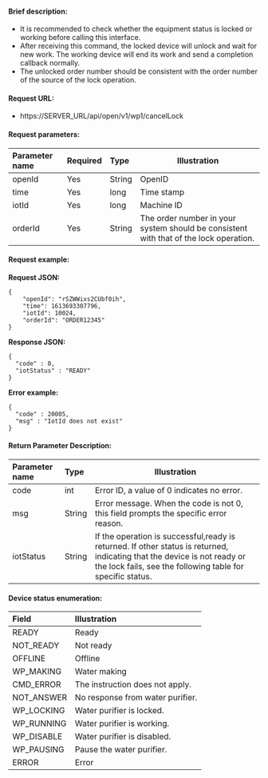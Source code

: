 #### Brief description:

- It is recommended to check whether the equipment status is locked or working before calling this interface.
- After receiving this command, the locked device will unlock and wait for new work. The working device will end its work and send a completion callback normally.
- The unlocked order number should be consistent with the order number of the source of the lock operation.


#### Request URL:

- https://SERVER_URL/api/open/v1/wp1/cancelLock

#### Request parameters:

|Parameter name|Required|Type|Illustration|
|:----    |:---|:----- |-----   |
|openId |Yes  |String |OpenID   |
|time|Yes  |long |Time stamp   |
|iotId |Yes  |long | Machine ID    |
|orderId |Yes  |String | The order number in your system should be consistent with that of the lock operation.    |

#### Request example:

**Request JSON:**

```
{
	"openId": "rSZWWixs2CUbf0ih",
	"time": 1613693307796,
	"iotId": 10024,
	"orderId": "ORDER12345"
}
```

**Response JSON:**

```
{
  "code" : 0,
  "iotStatus" : "READY"
}
```

**Error example:**

```
{
  "code" : 20005,
  "msg" : "IotId does not exist"
}
```

#### Return Parameter Description:

|Parameter name|Type|Illustration|
|:-----  |:-----|-----                           |
|code |int   |Error ID, a value of 0 indicates no error.  |
|msg |String   |Error message. When the code is not 0, this field prompts the specific error reason.|
|iotStatus |String   |If the operation is successful,ready is returned. If other status is returned, indicating that the device is not ready or the lock fails, see the following table for specific status.|


#### Device status enumeration:

|Field|Illustration|
|:-----  |:-----      |
|READY    |Ready|
|NOT_READY    |Not ready|
|OFFLINE    |Offline|
|WP_MAKING    |Water making|
|CMD_ERROR    |The instruction does not apply.|
|NOT_ANSWER    |No response from water purifier.|
|WP_LOCKING |Water purifier is locked.|
|WP_RUNNING |Water purifier is working.|
|WP_DISABLE |Water purifier is disabled.|
|WP_PAUSING |Pause the water purifier.|
|ERROR    |Error|